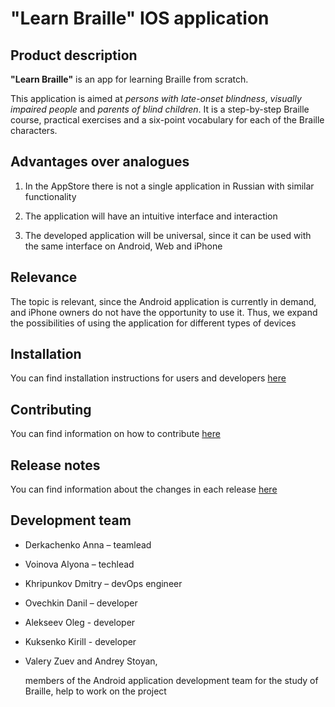 ﻿# "Learn Braille" IOS application




## Product description



**"Learn Braille"** is an app for learning Braille from scratch.



This application is aimed at *persons with late-onset blindness*, *visually impaired people* and *parents of blind children*. It is a step-by-step Braille course, practical exercises and a six-point vocabulary for each of the Braille characters.



## Advantages over analogues




1. In the AppStore there is not a single application in Russian with similar functionality

2. The application will have an intuitive interface and interaction

2. The developed application will be universal, since it can be used with the same interface on Android, Web and iPhone



## Relevance



The topic is relevant, since the Android application is currently in demand, and iPhone owners do not have the opportunity to use it. Thus, we expand the possibilities of using the application for different types of devices

## Installation

You can find installation instructions for users and developers [here](https://github.com/braille-systems/learnbraille_ios/blob/main/INSTALLATION.md)

## Contributing

 You can find information on how to contribute [here](https://github.com/braille-systems/learnbraille_ios/blob/main/CONTRIBUTING.md)

## Release notes

 You can find information about the changes in each release [here](https://github.com/braille-systems/learnbraille_ios/blob/main/RELEASES.md)

## Development team



- Derkachenko Anna – teamlead

- Voinova Alyona – techlead

- Khripunkov Dmitry – devOps engineer

- Ovechkin Danil – developer

- Alekseev Oleg - developer

- Kuksenko Kirill - developer

- Valery Zuev and Andrey Stoyan,

  members of the Android application development team for the study of Braille, help to work on the project 





